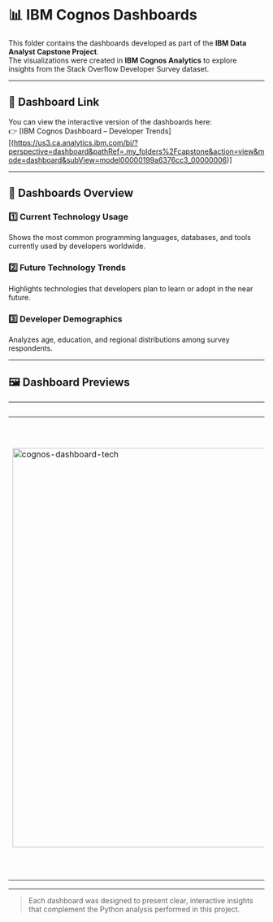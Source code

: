 # 📊 IBM Cognos Dashboards

This folder contains the dashboards developed as part of the **IBM Data Analyst Capstone Project**.  
The visualizations were created in **IBM Cognos Analytics** to explore insights from the Stack Overflow Developer Survey dataset.

---

## 🔗 Dashboard Link
You can view the interactive version of the dashboards here:  
👉 [IBM Cognos Dashboard – Developer Trends] [(https://us3.ca.analytics.ibm.com/bi/?perspective=dashboard&pathRef=.my_folders%2Fcapstone&action=view&mode=dashboard&subView=model00000199a6376cc3_00000006)]

---

## 🧠 Dashboards Overview

### 1️⃣ Current Technology Usage  
Shows the most common programming languages, databases, and tools currently used by developers worldwide.

### 2️⃣ Future Technology Trends  
Highlights technologies that developers plan to learn or adopt in the near future.

### 3️⃣ Developer Demographics  
Analyzes age, education, and regional distributions among survey respondents.

---

## 🖼️ Dashboard Previews

| Current Technology Usage | Future Technology Trends | Developer Demographics |
|---------------------------|--------------------------|-------------------------|
|  <img width="1416" height="785" alt="cognos-dashboard-tech" src="https://github.com/user-attachments/assets/e4144c29-ed99-45e5-9fbb-af80ae395c0d" /> | <img width="1629" height="904" alt="cognos-dashboard-trends" src="https://github.com/user-attachments/assets/7dba60bf-4f4e-4b68-a407-e0e114494511" /> | <img width="1627" height="898" alt="cognos-dashboard-demographics" src="https://github.com/user-attachments/assets/26a218ba-83e7-4d91-ac75-57aa6209eb86" />

---

> Each dashboard was designed to present clear, interactive insights that complement the Python analysis performed in this project.
